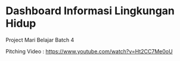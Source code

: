 # Dashboard Informasi Lingkungan Hidup
Project Mari Belajar Batch 4


Pitching Video : https://www.youtube.com/watch?v=Ht2CC7Me0oU
